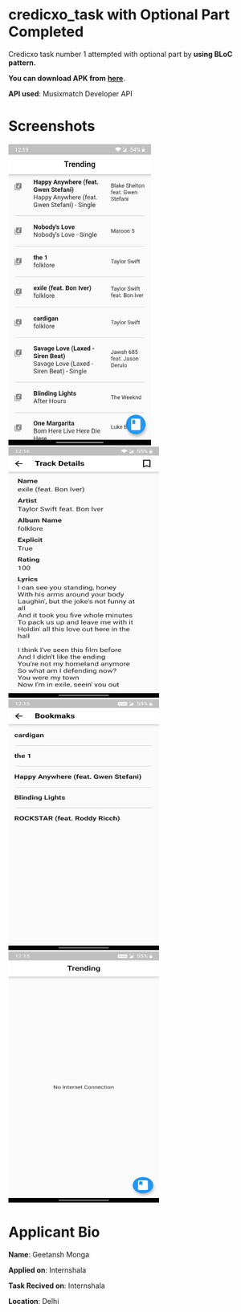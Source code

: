 # credicxo_task with Optional Part Completed

Credicxo task number 1 attempted with optional part by **using BLoC pattern.**

**You can download APK from** [**here**](https://drive.google.com/file/d/1cNkYM_ZCLNBuraMJGXekKbhlpdtvtuzc/view?usp=sharing).


**API used**: Musixmatch Developer API

# Screenshots

<p>
<img src="https://github.com/GMGOG/Credicxo-optional-task/blob/master/screenshots/trending.jpg" alt="details" height = "600" >
<img src="https://github.com/GMGOG/Credicxo-optional-task/blob/master/screenshots/details.jpg" alt="details" width = "300" height = "500" >
<img src="https://github.com/GMGOG/Credicxo-optional-task/blob/master/screenshots/bookmarks.jpg" alt="details" width = "300" height = "500" >
<img src="https://github.com/GMGOG/Credicxo-optional-task/blob/master/screenshots/no_internet.jpg" alt="details" width = "300" height = "500" >
</p>

# Applicant Bio
**Name**: Geetansh Monga

**Applied on**: Internshala

**Task Recived on**: Internshala

**Location**: Delhi

